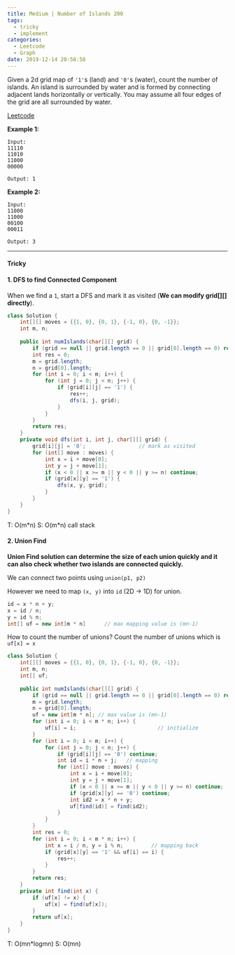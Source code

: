 ```yaml
---
title: Medium | Number of Islands 200
tags:
  - tricky
  - implement
categories:
  - Leetcode
  - Graph
date: 2019-12-14 20:58:58
---
```


Given a 2d grid map of `'1'`s (land) and `'0'`s (water), count the number of islands. An island is surrounded by water and is formed by connecting adjacent lands horizontally or vertically. You may assume all four edges of the grid are all surrounded by water.

[Leetcode](https://leetcode.com/problems/number-of-islands/)

<!--more-->

**Example 1:**

```
Input:
11110
11010
11000
00000

Output: 1
```

**Example 2:**

```
Input:
11000
11000
00100
00011

Output: 3
```

---

#### Tricky 

#### 1. DFS to find Connected Component

When we find a `1`, start a DFS and mark it as visited (**We can modify grid\[]\[] directly**).

```java
class Solution {
    int[][] moves = {{1, 0}, {0, 1}, {-1, 0}, {0, -1}};
    int m, n;
    
    public int numIslands(char[][] grid) {
        if (grid == null || grid.length == 0 || grid[0].length == 0) return 0;
        int res = 0;
        m = grid.length;
        n = grid[0].length;
        for (int i = 0; i < m; i++) {
            for (int j = 0; j < n; j++) {
                if (grid[i][j] == '1') {
                  	res++;
                    dfs(i, j, grid);
                }
            }
        }
        return res;
    }
    private void dfs(int i, int j, char[][] grid) {
        grid[i][j] = '0';                 // mark as visited
        for (int[] move : moves) {
            int x = i + move[0];
            int y = j + move[1];
            if (x < 0 || x >= m || y < 0 || y >= n) continue;
            if (grid[x][y] == '1') {
                dfs(x, y, grid);
            }
        }
    }
}
```

T: O(m\*n)		S: O(m\*n) call stack

#### 2. Union Find

**Union Find solution can determine the size of each union quickly and it can also check whether two islands are connected quickly.**

We can connect two points using `union(p1, p2)`

However we need to map `(x, y)` into `id` (2D -> 1D) for union.

```java
id = x * n + y;
x = id / n;
y = id % n;
int[] uf = new int[m * n]      // max mapping value is (mn-1)
```

How to count the number of unions? Count the number of unions which is `uf[x] = x`

```java
class Solution {
    int[][] moves = {{1, 0}, {0, 1}, {-1, 0}, {0, -1}};
    int m, n;
    int[] uf;
    
    public int numIslands(char[][] grid) {
        if (grid == null || grid.length == 0 || grid[0].length == 0) return 0;
        m = grid.length;
        n = grid[0].length;
        uf = new int[m * n]; // max value is (mn-1)
        for (int i = 0; i < m * n; i++) {
            uf[i] = i;                          // initialize
        }
        for (int i = 0; i < m; i++) {
            for (int j = 0; j < n; j++) {
                if (grid[i][j] == '0') continue;
                int id = i * n + j;   // mapping
                for (int[] move : moves) {
                    int x = i + move[0];
                    int y = j + move[1];
                    if (x < 0 || x >= m || y < 0 || y >= n) continue;
                    if (grid[x][y] == '0') continue;
                    int id2 = x * n + y;
                    uf[find(id)] = find(id2);
                }
            }
        }
        int res = 0;
        for (int i = 0; i < m * n; i++) {
            int x = i / n, y = i % n;         // mapping back
            if (grid[x][y] == '1' && uf[i] == i) {
                res++;
            }
        }
        return res;
    }
    private int find(int x) {
        if (uf[x] != x) {
            uf[x] = find(uf[x]);
        }
        return uf[x];
    }
}
```

T: O(mn\*logmn)			S: O(mn)